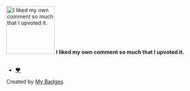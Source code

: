 <img src="https://my-badges.github.io/my-badges/self-upvote.png" alt="I liked my own comment so much that I upvoted it." title="I liked my own comment so much that I upvoted it." width="128">
<strong>I liked my own comment so much that I upvoted it.</strong>
<br><br>

* <a href="https://github.com/EuDs63/EuDs63.github.io/discussions/6#discussioncomment-7290428">❤️</a>


Created by <a href="https://github.com/my-badges/my-badges">My Badges</a>